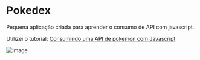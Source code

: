 # Pokedex

Pequena aplicação criada para aprender o consumo de API com javascript.
<p>Utilizei o tutorial: <a href="https://crisgon.github.io/posts/Consumindo-uma-API-de-pokemon-com-Javascript/" >Consumindo uma API de pokemon com Javascript</a> </p>

![image](https://user-images.githubusercontent.com/33943534/145501444-203e4e03-b910-427b-897a-47293bcf200c.png)
